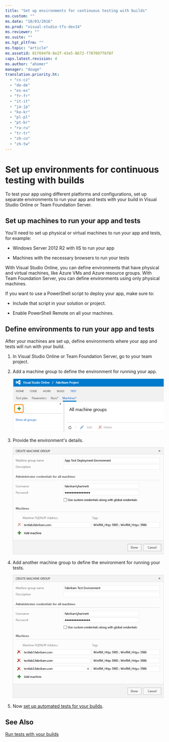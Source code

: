 ```yaml
---
title: "Set up environments for continuous testing with builds"
ms.custom: ""
ms.date: "10/03/2016"
ms.prod: "visual-studio-tfs-dev14"
ms.reviewer: ""
ms.suite: ""
ms.tgt_pltfrm: ""
ms.topic: "article"
ms.assetid: 01f694f0-8e2f-43e5-8672-f707097f6f8f
caps.latest.revision: 4
ms.author: "ahomer"
manager: "douge"
translation.priority.ht: 
  - "cs-cz"
  - "de-de"
  - "es-es"
  - "fr-fr"
  - "it-it"
  - "ja-jp"
  - "ko-kr"
  - "pl-pl"
  - "pt-br"
  - "ru-ru"
  - "tr-tr"
  - "zh-cn"
  - "zh-tw"
---
```

# Set up environments for continuous testing with builds
To test your app using different platforms and configurations, set up separate environments to run your app and tests with your build in Visual Studio Online or Team Foundation Server.  
  
## Set up machines to run your app and tests  
 You'll need to set up physical or virtual machines to run your app and tests, for example:  
  
-   Windows Server 2012 R2 with IIS to run your app  
  
-   Machines with the necessary browsers to run your tests  
  
 With Visual Studio Online, you can define environments that have physical and virtual machines, like Azure VMs and Azure resource groups. With Team Foundation Server, you can define environments using only physical machines.  
  
 If you want to use a PowerShell script to deploy your app, make sure to:  
  
-   Include that script in your solution or project.  
  
-   Enable PowerShell Remote on all your machines.  
  
## Define environments to run your app and tests  
 After your machines are set up, define environments where your app and tests will run with your build.  
  
1.  In Visual Studio Online or Team Foundation Server, go to your team project.  
  
2.  Add a machine group to define the environment for running your app.  
  
     ![Test hub, Machines, add machine group](../test/media/vso_addmachinegroup.png "VSO_AddMachineGroup")  
  
3.  Provide the environment's details.  
  
     ![Enter app environment details](../test/media/vso_appenvironmentdetails.png "VSO_AppEnvironmentDetails")  
  
4.  Add another machine group to define the environment for running your tests.  
  
     ![Enter test environment details](../test/media/vsotestenvironmentdetails.png "VSOTestEnvironmentDetails")  
  
5.  Now [set up automated tests for your builds](../test/set-up-continuous-testing-for-builds.md).  
  
## See Also  
 [Run tests with your builds](../test/run-tests-with-your-builds.md)